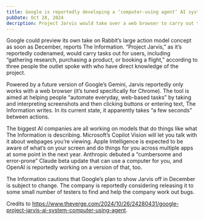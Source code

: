 ```yaml
---
title: Google is reportedly developing a ‘computer-using agent’ AI system
pubDate: Oct 28, 2024
decription: Project Jarvis would take over a web browser to carry out tasks on users’ behalf.
---
```


Google could preview its own take on Rabbit’s large action model concept as soon as December, reports The Information. “Project Jarvis,” as it’s reportedly codenamed, would carry tasks out for users, including “gathering research, purchasing a product, or booking a flight,” according to three people the outlet spoke with who have direct knowledge of the project.

Powered by a future version of Google’s Gemini, Jarvis reportedly only works with a web browser (it’s tuned specifically for Chrome). The tool is aimed at helping people “automate everyday, web-based tasks” by taking and interpreting screenshots and then clicking buttons or entering text, The Information writes. In its current state, it apparently takes “a few seconds” between actions.

The biggest AI companies are all working on models that do things like what The Information is describing. Microsoft’s Copilot Vision will let you talk with it about webpages you’re viewing. Apple Intelligence is expected to be aware of what’s on your screen and do things for you across multiple apps at some point in the next year. Anthropic debuted a “cumbersome and error-prone” Claude beta update that can use a computer for you, and OpenAI is reportedly working on a version of that, too.

The Information cautions that Google’s plan to show Jarvis off in December is subject to change. The company is reportedly considering releasing it to some small number of testers to find and help the company work out bugs.

Credits to https://www.theverge.com/2024/10/26/24280431/google-project-jarvis-ai-system-computer-using-agent.
